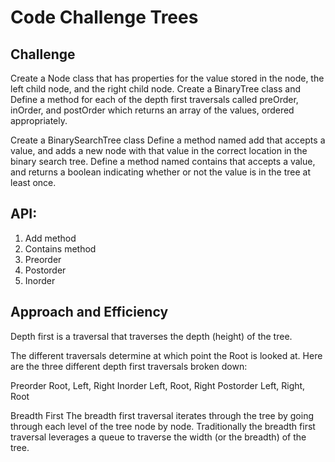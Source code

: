 # Code Challenge Trees

## Challenge

Create a Node class that has properties for the value stored in the node, the left child node, and the right child node.
Create a BinaryTree class and Define a method for each of the depth first traversals called preOrder, inOrder, and postOrder which
returns an array of the values, ordered appropriately.

Create a BinarySearchTree class
Define a method named add that accepts a value, and adds a new node with that value in the correct location in the binary search tree.
Define a method named contains that accepts a value, and returns a boolean indicating whether or not the value is in the tree at least once.

## API:

1. Add method
2. Contains method
3. Preorder
4. Postorder
5. Inorder



## Approach and Efficiency

Depth first is a traversal that traverses the depth (height) of the tree.

The different traversals determine at which point the Root is looked at. Here are the three different depth first traversals broken down:

Preorder
Root, Left, Right
Inorder
Left, Root, Right
Postorder
Left, Right, Root


Breadth First
The breadth first traversal iterates through the tree by going through each level of the tree node by node.
Traditionally the breadth first traversal leverages a queue to traverse the width (or the breadth) of the tree.

